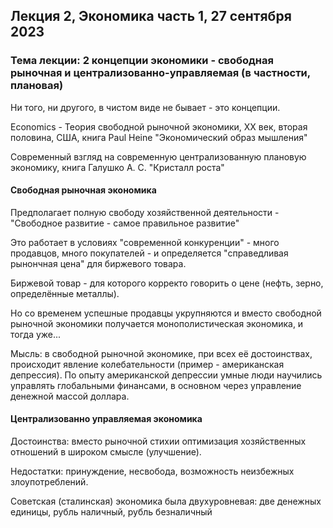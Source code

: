 ## Лекция 2, Экономика часть 1, 27 сентября 2023

### Тема лекции: 2 концепции экономики - свободная рыночная и централизованно-управляемая (в частности, плановая)

Ни того, ни другого, в чистом виде не бывает - это концепции.

Economics - Теория свободной рыночной экономики, XX век, вторая половина, США, книга Paul Heine "Экономический образ мышления"

Современный взгляд на современную централизованную плановую экономику, книга Галушко А. С. "Кристалл роста"

#### Свободная рыночная экономика

Предполагает полную свободу хозяйственной деятельности - "Свободное развитие - самое правильное развитие"

Это работает в условиях "современной конкуренции" - много продавцов, много покупателей - и определяется "справедливая рынончная цена" для биржевого товара.

Биржевой товар - для которого корректо говорить о цене (нефть, зерно, определённые металлы).

Но со временем успешные продавцы укрупняются и вместо свободной рыночной экономики получается монополистическая экономика, и тогда уже...

Мысль: в свободной рыночной экономике, при всех её достоинствах, происходит явление колебательности (пример - американская депрессия).
По опыту американской депрессии умные люди научились управлять глобальными финансами, в основном через управление денежной массой доллара.

#### Централизованно управляемая экономика

Достоинства: вместо рыночной стихии оптимизация хозяйственных отношений в широком смысле (улучшение).

Недостатки: принуждение, несвобода, возможность неизбежных злоупотреблений.

Советская (сталинская) экономика была двухуровневая: две денежных единицы, рубль наличный, рубль безналичный
